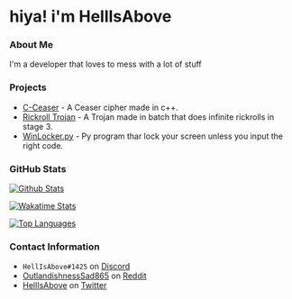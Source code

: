 # hiya! i'm HellIsAbove


### About Me
I'm a developer that loves to mess with a lot of stuff

### Projects
- [C-Ceaser](https://github.com/hellisabove/C-Ceaser/) - A Ceaser cipher made in c++.
- [Rickroll Trojan](https://github.com/hellisabove/Rickroll-Trojan) - A Trojan made in batch that does infinite rickrolls in stage 3.
- [WinLocker.py](https://github.com/hellisabove/WinLocker.py) - Py program thar lock your screen unless you input the right code.

### GitHub Stats

[![Github Stats](https://github-readme-stats.vercel.app/api?username=hellisabove&show_icons=true)](https://github.com/hellisabove/)

[![Wakatime Stats](https://github-readme-stats.vercel.app/api/wakatime?username=hellisabove)](https://github.com/hellisabove/)

[![Top Languages](https://github-readme-stats.vercel.app/api/top-langs/?username=hellisabove&layout=compact&langs_count=6&hide=assembly)](https://github.com/hellisabove/)

### Contact Information
- `HellIsAbove#1425` on [Discord](https://discord.com/)
- [OutlandishnessSad865](https://reddit.com/u/OutlandishnessSad865) on [Reddit](https://reddit.com/)
- [HellIsAbove](https://twitter.com/robertnedela15) on [Twitter](https://twitter.com/)
